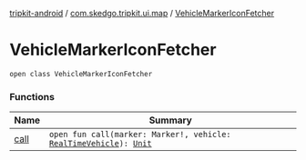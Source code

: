 [tripkit-android](../../index.md) / [com.skedgo.tripkit.ui.map](../index.md) / [VehicleMarkerIconFetcher](./index.md)

# VehicleMarkerIconFetcher

`open class VehicleMarkerIconFetcher`

### Functions

| Name | Summary |
|---|---|
| [call](call.md) | `open fun call(marker: Marker!, vehicle: `[`RealTimeVehicle`](../../com.skedgo.tripkit.routing/-real-time-vehicle/index.md)`): `[`Unit`](https://kotlinlang.org/api/latest/jvm/stdlib/kotlin/-unit/index.html) |

